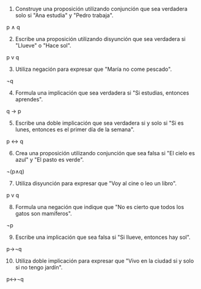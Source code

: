 1. Construye una proposición utilizando conjunción que sea verdadera solo si "Ana estudia" y "Pedro trabaja".

p ∧ q

2. Escribe una proposición utilizando disyunción que sea verdadera si "Llueve" o "Hace sol".

p v q

3. Utiliza negación para expresar que "María no come pescado".

¬q

4. Formula una implicación que sea verdadera si "Si estudias, entonces aprendes".

q → p

5. Escribe una doble implicación que sea verdadera si y solo si "Si es lunes, entonces es el primer día de la semana".

p ↔ q

6. Crea una proposición utilizando conjunción que sea falsa si "El cielo es azul" y "El pasto es verde".

¬(p∧q)

7. Utiliza disyunción para expresar que "Voy al cine o leo un libro".

p v q

8. Formula una negación que indique que "No es cierto que todos los gatos son mamíferos".

¬p

9. Escribe una implicación que sea falsa si "Si llueve, entonces hay sol".

p→¬q

10. Utiliza doble implicación para expresar que "Vivo en la ciudad si y solo si no tengo jardín".

p↔¬q
